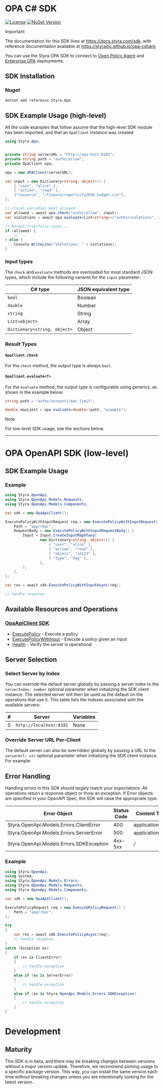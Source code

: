 # OPA C# SDK

[![License](https://img.shields.io/badge/License-Apache_2.0-blue.svg)](https://opensource.org/licenses/Apache-2.0)
[![NuGet Version](https://img.shields.io/nuget/v/Styra.Opa?style=flat&color=%2324b6e0)](https://www.nuget.org/packages/Styra.Opa/)

> [!IMPORTANT]
> The documentation for this SDK lives at https://docs.styra.com/sdk, with reference documentation available at https://styrainc.github.io/opa-csharp

You can use the Styra OPA SDK to connect to [Open Policy Agent](https://www.openpolicyagent.org/) and [Enterprise OPA](https://www.styra.com/enterprise-opa/) deployments.

## SDK Installation

### Nuget

```bash
dotnet add reference Styra.Opa
```
<!-- No SDK Installation [installation] -->

## SDK Example Usage (high-level)

All the code examples that follow assume that the high-level SDK module has been imported, and that an `OpaClient` instance was created:

```csharp
using Styra.Opa;


private string serverURL = "http://opa-host:8181";
private string path = "authz/allow";
private OpaClient opa;

opa = new OPAClient(serverURL);

var input = new Dictionary<string, object>() {
    { "user", "alice" },
    { "action", "read" },
    {"resource", "/finance/reports/fy2038_budget.csv"},
};

// (local variable) bool allowed
var allowed = await opa.check("authz/allow", input);
var violations = await opa.evaluate<List<string>>("authz/violations", input);

// Normal true/false cases...
if (allowed) {
    // ...
} else {
    Console.WriteLine("Violations: " + violations);
}
```

### Input types

The `check` and `evaluate` methods are overloaded for most standard JSON types, which include the following variants for the `input` parameter:

| C# type | JSON equivalent type |
| ------- | -------------------- |
| `bool` | Boolean |
| `double` | Number |
| `string` | String |
| `List<object>` | Array |
| `Dictionary<string, object>` | Object |

### Result Types

#### `OpaClient.check`
For the `check` method, the output type is always `bool`.

#### `OpaClient.evaluate<T>`
For the `evaluate` method, the output type is configurable using generics, as shown in the example below.

```csharp
string path = "authz/accounts/max_limit";

double maxLimit = opa.evaluate<double>(path, "example");
```

<!--If the selected return type `<T>` is possible to deserialize from the returned JSON, `query<T>` will attempt to populate the variable with the value(s) present.

```csharp
public struct AuthzStatus
{
    public AuthzStatus(bool allowed)
    {
        Allowed = allowed;
    }

    public double Allowed { get; }

    public override string ToString() => $"Application authorized: {Allowed}";
}

var input = new Dictionary<string, object>() {
    { "user", "alice" },
    { "action", "read" },
};

// (local variable) AuthzStatus status
var status =opa.evaluate<AuthzStatus>(path, input);
```-->

> [!NOTE]
> For low-level SDK usage, see the sections below.

---

# OPA OpenAPI SDK (low-level)
<!-- Start SDK Example Usage [usage] -->
## SDK Example Usage

### Example

```csharp
using Styra.OpenApi;
using Styra.OpenApi.Models.Requests;
using Styra.OpenApi.Models.Components;

var sdk = new OpaApiClient();

ExecutePolicyWithInputRequest req = new ExecutePolicyWithInputRequest() {
    Path = "app/rbac",
    RequestBody = new ExecutePolicyWithInputRequestBody() {
        Input = Input.CreateInputMapOfany(
                new Dictionary<string, object>() {
                    { "user", "alice" },
                    { "action", "read" },
                    { "object", "id123" },
                    { "type", "dog" },
                },
        ),
    },
};

var res = await sdk.ExecutePolicyWithInputAsync(req);

// handle response
```
<!-- End SDK Example Usage [usage] -->

<!-- Start Available Resources and Operations [operations] -->
## Available Resources and Operations

### [OpaApiClient SDK](docs/sdks/opaapiclient/README.md)

* [ExecutePolicy](docs/sdks/opaapiclient/README.md#executepolicy) - Execute a policy
* [ExecutePolicyWithInput](docs/sdks/opaapiclient/README.md#executepolicywithinput) - Execute a policy given an input
* [Health](docs/sdks/opaapiclient/README.md#health) - Verify the server is operational
<!-- End Available Resources and Operations [operations] -->

<!-- Start Server Selection [server] -->
## Server Selection

### Select Server by Index

You can override the default server globally by passing a server index to the `serverIndex: number` optional parameter when initializing the SDK client instance. The selected server will then be used as the default on the operations that use it. This table lists the indexes associated with the available servers:

| # | Server | Variables |
| - | ------ | --------- |
| 0 | `http://localhost:8181` | None |




### Override Server URL Per-Client

The default server can also be overridden globally by passing a URL to the `serverUrl: str` optional parameter when initializing the SDK client instance. For example:
<!-- End Server Selection [server] -->

<!-- Start Error Handling [errors] -->
## Error Handling

Handling errors in this SDK should largely match your expectations.  All operations return a response object or thow an exception.  If Error objects are specified in your OpenAPI Spec, the SDK will raise the appropriate type.

| Error Object                             | Status Code                              | Content Type                             |
| ---------------------------------------- | ---------------------------------------- | ---------------------------------------- |
| Styra.OpenApi.Models.Errors.ClientError  | 400                                      | application/json                         |
| Styra.OpenApi.Models.Errors.ServerError  | 500                                      | application/json                         |
| Styra.OpenApi.Models.Errors.SDKException | 4xx-5xx                                  | */*                                      |

### Example

```csharp
using Styra.OpenApi;
using System;
using Styra.OpenApi.Models.Errors;
using Styra.OpenApi.Models.Requests;
using Styra.OpenApi.Models.Components;

var sdk = new OpaApiClient();

ExecutePolicyRequest req = new ExecutePolicyRequest() {
    Path = "app/rbac",
};

try
{
    var res = await sdk.ExecutePolicyAsync(req);
    // handle response
}
catch (Exception ex)
{
    if (ex is ClientError)
    {
        // handle exception
    }
    else if (ex is ServerError)
    {
        // handle exception
    }
    else if (ex is Styra.OpenApi.Models.Errors.SDKException)
    {
        // handle exception
    }
}

```
<!-- End Error Handling [errors] -->

<!-- Placeholder for Future Speakeasy SDK Sections -->

# Development

## Maturity

This SDK is in beta, and there may be breaking changes between versions without a major version update. Therefore, we recommend pinning usage
to a specific package version. This way, you can install the same version each time without breaking changes unless you are intentionally
looking for the latest version.
